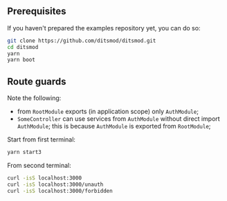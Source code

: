 ## Prerequisites

If you haven't prepared the examples repository yet, you can do so:

```bash
git clone https://github.com/ditsmod/ditsmod.git
cd ditsmod
yarn
yarn boot
```

## Route guards

Note the following:

- from `RootModule` exports (in application scope) only `AuthModule`;
- `SomeController` can use services from `AuthModule` without direct import `AuthModule`;
this is because `AuthModule` is exported from `RootModule`;

Start from first terminal:

```bash
yarn start3
```

From second terminal:

```bash
curl -isS localhost:3000
curl -isS localhost:3000/unauth
curl -isS localhost:3000/forbidden
```
